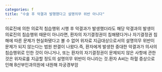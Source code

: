 ```yaml
---
categories: f
title: "수술 후 악결과 발행했다고 설명의무 위반 아니다"
---
```

의료진에 의한 의료적 침습행위 시행 후 악결과가 발생했더라도 해당 악결과의 발생이 의료진의 침습행위 때문이 아니라면, 환자의 자기결정권이 침해됐다거나 자기결정권 침해에 따른 문제가 현실화됐다고 볼 수 없어 위자료 지급대상으로서의 설명의무 위반이 문제가 되지 않는다는 법원 판결이 나왔다.즉, 환자에게 발생한 중대한 악결과가 의사의 침습행위로 인한 것이 아니거나, 또는 환자의 자기결정권이 문제되지 않은 사항에 관한 것은 위자료를 지급할 정도의 설명의무 위반이 아니라는 것.환자 A씨는 하혈 증상으로 인해 B산부인과의원에 내원해 자궁경부암